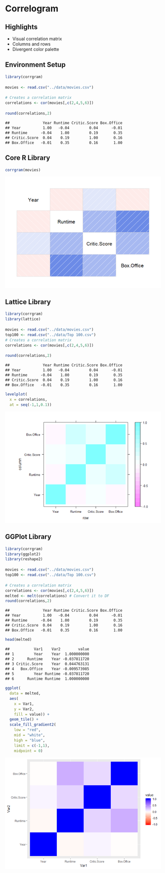 # Correlogram

## Highlights

* Visual correlation matrix
* Columns and rows
* Divergent color palette


## Environment Setup

``` r
library(corrgram)

movies <- read.csv("../data/movies.csv")

# Creates a correlation matrix
correlations <- cor(movies[,c(2,4,5,6)])

round(correlations,2)
```

    ##               Year Runtime Critic.Score Box.Office
    ## Year          1.00   -0.04         0.04      -0.01
    ## Runtime      -0.04    1.00         0.19       0.35
    ## Critic.Score  0.04    0.19         1.00       0.16
    ## Box.Office   -0.01    0.35         0.16       1.00

## Core R Library


``` r
corrgram(movies)
```

![](../../images/statistics/correlogram_1.png)

## Lattice Library


``` r
library(corrgram)
library(lattice)

movies <- read.csv("../data/movies.csv")
top100 <- read.csv("../data/Top 100.csv")
# Creates a correlation matrix
correlations <- cor(movies[,c(2,4,5,6)])

round(correlations,2)
```

    ##               Year Runtime Critic.Score Box.Office
    ## Year          1.00   -0.04         0.04      -0.01
    ## Runtime      -0.04    1.00         0.19       0.35
    ## Critic.Score  0.04    0.19         1.00       0.16
    ## Box.Office   -0.01    0.35         0.16       1.00


``` r
levelplot(
  x = correlations,
  at = seq(-1,1,0.1))
```

![](../../images/statistics/correlogram_2.png)

## GGPlot Library


``` r
library(corrgram)
library(ggplot2)
library(reshape2)

movies <- read.csv("../data/movies.csv")
top100 <- read.csv("../data/Top 100.csv")

# Creates a correlation matrix
correlations <- cor(movies[,c(2,4,5,6)])
melted <- melt(correlations) # Convert it to DF
round(correlations,2)
```

    ##               Year Runtime Critic.Score Box.Office
    ## Year          1.00   -0.04         0.04      -0.01
    ## Runtime      -0.04    1.00         0.19       0.35
    ## Critic.Score  0.04    0.19         1.00       0.16
    ## Box.Office   -0.01    0.35         0.16       1.00

``` r
head(melted)
```

    ##           Var1    Var2        value
    ## 1         Year    Year  1.000000000
    ## 2      Runtime    Year -0.037811720
    ## 3 Critic.Score    Year  0.044763131
    ## 4   Box.Office    Year -0.009573985
    ## 5         Year Runtime -0.037811720
    ## 6      Runtime Runtime  1.000000000

``` r
ggplot(
  data = melted,
  aes(
    x = Var1,
    y = Var2,
    fill = value)) +
  geom_tile() +
  scale_fill_gradient2(
    low = "red",
    mid = "white",
    high = "blue",
    limit = c(-1,1),
    midpoint = 0)
```

![](../../images/statistics/correlogram_3.png)